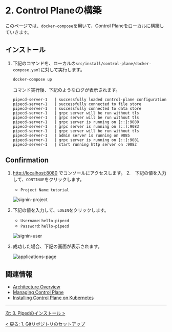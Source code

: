 # 2. Control Planeの構築

このページでは、`docker-compose`を用いて、Control Planeをローカルに構築していきます。

## インストール

1. 下記のコマンドを、ローカルの`src/install/control-plane/docker-compose.yaml`に対して実行します。
    ```sh
    docker-compose up
    ```

    コマンド実行後、下記のようなログが表示されます。
    ```log
    pipecd-server-1   | successfully loaded control-plane configuration
    pipecd-server-1   | successfully connected to file store
    pipecd-server-1   | successfully connected to data store
    pipecd-server-1   | grpc server will be run without tls
    pipecd-server-1   | grpc server will be run without tls
    pipecd-server-1   | grpc server is running on [::]:9080
    pipecd-server-1   | grpc server is running on [::]:9083
    pipecd-server-1   | grpc server will be run without tls
    pipecd-server-1   | admin server is running on 9085
    pipecd-server-1   | grpc server is running on [::]:9081
    pipecd-server-1   | start running http server on :9082
    ```

## Confirmation

1. [http://localhost:8080](http://localhost:8080) でコンソールにアクセスします。
2.　下記の値を入力して、`CONTINUE`をクリックします。
   - `Project Name`: `tutorial`

    ![signin-project](/images/install/signin-project.png)

3. 下記の値を入力して、`LOGIN`をクリックします。
   - `Username`: `hello-pipecd`
   - `Password`: `hello-pipecd`

    ![signin-user](/images/install/signin-user.png)

4. 成功した場合、下記の画面が表示されます。

    ![applications-page](/images/install/applications.png)


## 関連情報

- [Architecture Overview](https://pipecd.dev/docs/user-guide/managing-controlplane/architecture-overview/)
- [Managing Control Plane](https://pipecd.dev/docs/user-guide/managing-controlplane/)
- [Installing Control Plane on Kubernetes](https://pipecd.dev/docs/installation/install-control-plane/installing-controlplane-on-k8s/)

---

[次: 3. Pipedのインストール >](03-piped.md)

[< 戻る: 1. Gitリポジトリのセットアップ](01-git.md)